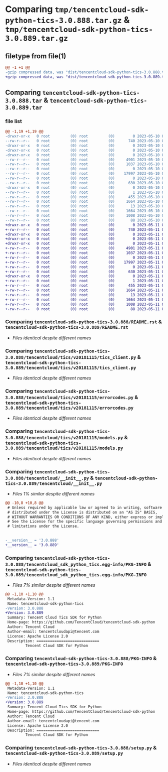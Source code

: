 # Comparing `tmp/tencentcloud-sdk-python-tics-3.0.888.tar.gz` & `tmp/tencentcloud-sdk-python-tics-3.0.889.tar.gz`

## filetype from file(1)

```diff
@@ -1 +1 @@
-gzip compressed data, was "dist/tencentcloud-sdk-python-tics-3.0.888.tar", last modified: Wed May 10 02:54:02 2023, max compression
+gzip compressed data, was "dist/tencentcloud-sdk-python-tics-3.0.889.tar", last modified: Thu May 11 03:23:13 2023, max compression
```

## Comparing `tencentcloud-sdk-python-tics-3.0.888.tar` & `tencentcloud-sdk-python-tics-3.0.889.tar`

### file list

```diff
@@ -1,19 +1,19 @@
-drwxr-xr-x   0 root         (0) root         (0)        0 2023-05-10 02:54:02.000000 tencentcloud-sdk-python-tics-3.0.888/
--rw-r--r--   0 root         (0) root         (0)      740 2023-05-10 02:54:02.000000 tencentcloud-sdk-python-tics-3.0.888/README.rst
-drwxr-xr-x   0 root         (0) root         (0)        0 2023-05-10 02:54:02.000000 tencentcloud-sdk-python-tics-3.0.888/tencentcloud/
-drwxr-xr-x   0 root         (0) root         (0)        0 2023-05-10 02:54:02.000000 tencentcloud-sdk-python-tics-3.0.888/tencentcloud/tics/
-drwxr-xr-x   0 root         (0) root         (0)        0 2023-05-10 02:54:02.000000 tencentcloud-sdk-python-tics-3.0.888/tencentcloud/tics/v20181115/
--rw-r--r--   0 root         (0) root         (0)     4901 2023-05-10 02:54:02.000000 tencentcloud-sdk-python-tics-3.0.888/tencentcloud/tics/v20181115/tics_client.py
--rw-r--r--   0 root         (0) root         (0)     1037 2023-05-10 02:54:02.000000 tencentcloud-sdk-python-tics-3.0.888/tencentcloud/tics/v20181115/errorcodes.py
--rw-r--r--   0 root         (0) root         (0)        0 2023-05-10 02:54:02.000000 tencentcloud-sdk-python-tics-3.0.888/tencentcloud/tics/v20181115/__init__.py
--rw-r--r--   0 root         (0) root         (0)    17997 2023-05-10 02:54:02.000000 tencentcloud-sdk-python-tics-3.0.888/tencentcloud/tics/v20181115/models.py
--rw-r--r--   0 root         (0) root         (0)        0 2023-05-10 02:54:02.000000 tencentcloud-sdk-python-tics-3.0.888/tencentcloud/tics/__init__.py
--rw-r--r--   0 root         (0) root         (0)      630 2023-05-10 02:54:02.000000 tencentcloud-sdk-python-tics-3.0.888/tencentcloud/__init__.py
-drwxr-xr-x   0 root         (0) root         (0)        0 2023-05-10 02:54:02.000000 tencentcloud-sdk-python-tics-3.0.888/tencentcloud_sdk_python_tics.egg-info/
--rw-r--r--   0 root         (0) root         (0)        1 2023-05-10 02:54:02.000000 tencentcloud-sdk-python-tics-3.0.888/tencentcloud_sdk_python_tics.egg-info/dependency_links.txt
--rw-r--r--   0 root         (0) root         (0)      455 2023-05-10 02:54:02.000000 tencentcloud-sdk-python-tics-3.0.888/tencentcloud_sdk_python_tics.egg-info/SOURCES.txt
--rw-r--r--   0 root         (0) root         (0)     1664 2023-05-10 02:54:02.000000 tencentcloud-sdk-python-tics-3.0.888/tencentcloud_sdk_python_tics.egg-info/PKG-INFO
--rw-r--r--   0 root         (0) root         (0)       13 2023-05-10 02:54:02.000000 tencentcloud-sdk-python-tics-3.0.888/tencentcloud_sdk_python_tics.egg-info/top_level.txt
--rw-r--r--   0 root         (0) root         (0)     1664 2023-05-10 02:54:02.000000 tencentcloud-sdk-python-tics-3.0.888/PKG-INFO
--rw-r--r--   0 root         (0) root         (0)     1008 2023-05-10 02:54:02.000000 tencentcloud-sdk-python-tics-3.0.888/setup.py
--rw-r--r--   0 root         (0) root         (0)       88 2023-05-10 02:54:02.000000 tencentcloud-sdk-python-tics-3.0.888/setup.cfg
+drwxr-xr-x   0 root         (0) root         (0)        0 2023-05-11 03:23:13.000000 tencentcloud-sdk-python-tics-3.0.889/
+-rw-r--r--   0 root         (0) root         (0)      740 2023-05-11 03:23:13.000000 tencentcloud-sdk-python-tics-3.0.889/README.rst
+drwxr-xr-x   0 root         (0) root         (0)        0 2023-05-11 03:23:13.000000 tencentcloud-sdk-python-tics-3.0.889/tencentcloud/
+drwxr-xr-x   0 root         (0) root         (0)        0 2023-05-11 03:23:13.000000 tencentcloud-sdk-python-tics-3.0.889/tencentcloud/tics/
+drwxr-xr-x   0 root         (0) root         (0)        0 2023-05-11 03:23:13.000000 tencentcloud-sdk-python-tics-3.0.889/tencentcloud/tics/v20181115/
+-rw-r--r--   0 root         (0) root         (0)     4901 2023-05-11 03:23:13.000000 tencentcloud-sdk-python-tics-3.0.889/tencentcloud/tics/v20181115/tics_client.py
+-rw-r--r--   0 root         (0) root         (0)     1037 2023-05-11 03:23:13.000000 tencentcloud-sdk-python-tics-3.0.889/tencentcloud/tics/v20181115/errorcodes.py
+-rw-r--r--   0 root         (0) root         (0)        0 2023-05-11 03:23:13.000000 tencentcloud-sdk-python-tics-3.0.889/tencentcloud/tics/v20181115/__init__.py
+-rw-r--r--   0 root         (0) root         (0)    17997 2023-05-11 03:23:13.000000 tencentcloud-sdk-python-tics-3.0.889/tencentcloud/tics/v20181115/models.py
+-rw-r--r--   0 root         (0) root         (0)        0 2023-05-11 03:23:13.000000 tencentcloud-sdk-python-tics-3.0.889/tencentcloud/tics/__init__.py
+-rw-r--r--   0 root         (0) root         (0)      630 2023-05-11 03:23:13.000000 tencentcloud-sdk-python-tics-3.0.889/tencentcloud/__init__.py
+drwxr-xr-x   0 root         (0) root         (0)        0 2023-05-11 03:23:13.000000 tencentcloud-sdk-python-tics-3.0.889/tencentcloud_sdk_python_tics.egg-info/
+-rw-r--r--   0 root         (0) root         (0)        1 2023-05-11 03:23:13.000000 tencentcloud-sdk-python-tics-3.0.889/tencentcloud_sdk_python_tics.egg-info/dependency_links.txt
+-rw-r--r--   0 root         (0) root         (0)      455 2023-05-11 03:23:13.000000 tencentcloud-sdk-python-tics-3.0.889/tencentcloud_sdk_python_tics.egg-info/SOURCES.txt
+-rw-r--r--   0 root         (0) root         (0)     1664 2023-05-11 03:23:13.000000 tencentcloud-sdk-python-tics-3.0.889/tencentcloud_sdk_python_tics.egg-info/PKG-INFO
+-rw-r--r--   0 root         (0) root         (0)       13 2023-05-11 03:23:13.000000 tencentcloud-sdk-python-tics-3.0.889/tencentcloud_sdk_python_tics.egg-info/top_level.txt
+-rw-r--r--   0 root         (0) root         (0)     1664 2023-05-11 03:23:13.000000 tencentcloud-sdk-python-tics-3.0.889/PKG-INFO
+-rw-r--r--   0 root         (0) root         (0)     1008 2023-05-11 03:23:13.000000 tencentcloud-sdk-python-tics-3.0.889/setup.py
+-rw-r--r--   0 root         (0) root         (0)       88 2023-05-11 03:23:13.000000 tencentcloud-sdk-python-tics-3.0.889/setup.cfg
```

### Comparing `tencentcloud-sdk-python-tics-3.0.888/README.rst` & `tencentcloud-sdk-python-tics-3.0.889/README.rst`

 * *Files identical despite different names*

### Comparing `tencentcloud-sdk-python-tics-3.0.888/tencentcloud/tics/v20181115/tics_client.py` & `tencentcloud-sdk-python-tics-3.0.889/tencentcloud/tics/v20181115/tics_client.py`

 * *Files identical despite different names*

### Comparing `tencentcloud-sdk-python-tics-3.0.888/tencentcloud/tics/v20181115/errorcodes.py` & `tencentcloud-sdk-python-tics-3.0.889/tencentcloud/tics/v20181115/errorcodes.py`

 * *Files identical despite different names*

### Comparing `tencentcloud-sdk-python-tics-3.0.888/tencentcloud/tics/v20181115/models.py` & `tencentcloud-sdk-python-tics-3.0.889/tencentcloud/tics/v20181115/models.py`

 * *Files identical despite different names*

### Comparing `tencentcloud-sdk-python-tics-3.0.888/tencentcloud/__init__.py` & `tencentcloud-sdk-python-tics-3.0.889/tencentcloud/__init__.py`

 * *Files 1% similar despite different names*

```diff
@@ -10,8 +10,8 @@
 # Unless required by applicable law or agreed to in writing, software
 # distributed under the License is distributed on an "AS IS" BASIS,
 # WITHOUT WARRANTIES OR CONDITIONS OF ANY KIND, either express or implied.
 # See the License for the specific language governing permissions and
 # limitations under the License.
 
 
-__version__ = '3.0.888'
+__version__ = '3.0.889'
```

### Comparing `tencentcloud-sdk-python-tics-3.0.888/tencentcloud_sdk_python_tics.egg-info/PKG-INFO` & `tencentcloud-sdk-python-tics-3.0.889/tencentcloud_sdk_python_tics.egg-info/PKG-INFO`

 * *Files 7% similar despite different names*

```diff
@@ -1,10 +1,10 @@
 Metadata-Version: 1.1
 Name: tencentcloud-sdk-python-tics
-Version: 3.0.888
+Version: 3.0.889
 Summary: Tencent Cloud Tics SDK for Python
 Home-page: https://github.com/TencentCloud/tencentcloud-sdk-python
 Author: Tencent Cloud
 Author-email: tencentcloudapi@tencent.com
 License: Apache License 2.0
 Description: ============================
         Tencent Cloud SDK for Python
```

### Comparing `tencentcloud-sdk-python-tics-3.0.888/PKG-INFO` & `tencentcloud-sdk-python-tics-3.0.889/PKG-INFO`

 * *Files 7% similar despite different names*

```diff
@@ -1,10 +1,10 @@
 Metadata-Version: 1.1
 Name: tencentcloud-sdk-python-tics
-Version: 3.0.888
+Version: 3.0.889
 Summary: Tencent Cloud Tics SDK for Python
 Home-page: https://github.com/TencentCloud/tencentcloud-sdk-python
 Author: Tencent Cloud
 Author-email: tencentcloudapi@tencent.com
 License: Apache License 2.0
 Description: ============================
         Tencent Cloud SDK for Python
```

### Comparing `tencentcloud-sdk-python-tics-3.0.888/setup.py` & `tencentcloud-sdk-python-tics-3.0.889/setup.py`

 * *Files identical despite different names*

